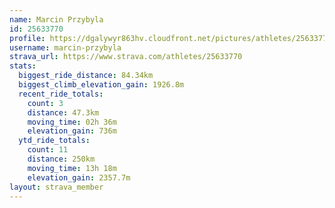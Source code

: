 ```yaml
---
name: Marcin Przybyla
id: 25633770
profile: https://dgalywyr863hv.cloudfront.net/pictures/athletes/25633770/12947173/2/large.jpg
username: marcin-przybyla
strava_url: https://www.strava.com/athletes/25633770
stats:
  biggest_ride_distance: 84.34km
  biggest_climb_elevation_gain: 1926.8m
  recent_ride_totals:
    count: 3
    distance: 47.3km
    moving_time: 02h 36m
    elevation_gain: 736m
  ytd_ride_totals:
    count: 11
    distance: 250km
    moving_time: 13h 18m
    elevation_gain: 2357.7m
layout: strava_member
--- 
```

